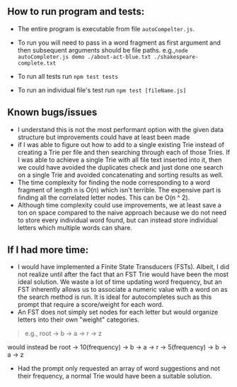## How to run program and tests:

* The entire program is executable from file `autoCompelter.js`.
* To run you will need to pass in a word fragment as first argument and then subsequent arguments should be file paths.
e.g.,`node autoCompleter.js demo ./about-act-blue.txt ./shakespeare-complete.txt`

* To run all tests run `npm test tests`
* To run an individual file's test run `npm test [fileName.js]`


## Known bugs/issues
* I understand this is not the most performant option with the given data structure but improvements could have at least been made
* if I was able to figure out how to add to a single existing Trie instead of creating a Trie per file and then searching through each of those Tries. If I was able to achieve a single Trie with all file text inserted into it, then we could have avoided the duplicates check and just done one search on a single Trie and avoided concatenating and sorting results as well. 
* The time complexity for finding the node corresponding to a word fragment of length n is O(n) which isn't terrible. The expensive part is finding all the correlated letter nodes. This can be O(n ^ 2). 
* Although time complexity could use improvements, we at least save a ton on space compared to the naive approach because we do not need to store every individual word found, but can instead store individual letters which multiple words can share. 

## If I had more time:
*  I would have implemented a Finite State Transducers (FSTs). Albeit, I did not realize until after the fact that an FST Trie would have been
the most ideal solution. We waste a lot of time updating word frequency, but an FST inherently allows us to associate a numeric value with a word on as the search method is run. It is ideal for autocompletes such as this prompt that require a score/weight for each word.
* An FST does not simply set nodes for each letter but would organize letters into their own "weight" categories.
> e.g., root -> b -> a -> r
                       -> z

would instead be root -> 10(frequency) -> b -> a -> r 
                      -> 5(frequency) -> b -> a -> z
* Had the prompt only requested an array of word suggestions and not their frequency, a normal Trie would have been a suitable solution.
